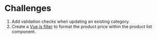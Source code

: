 # Challenges

1. Add validation checks when updating an existing category.
2. Create a [Vue.js filter](https://vuejs.org/v2/guide/filters.html) to format the product price within the product list component.



